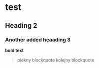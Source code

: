 # test
## Heading 2
### Another added heaading 3
**bold text**
> piekny blockquote
> kolejny  blockquote
